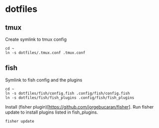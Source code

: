 # dotfiles

## tmux
Create symlink to tmux config
```
cd ~
ln -s dotfiles/.tmux.conf .tmux.conf
```

## fish
Symlink to fish config and the plugins
```
cd ~
ln -s dotfiles/fish/config.fish .config/fish/config.fish
ln -s dotfiles/fish/fish_plugins .config/fish/fish_plugins
```

Install (fisher plugin)[https://github.com/jorgebucaran/fisher]. Run fisher update to install plugins listed in fish_plugins.
```
fisher update
```
